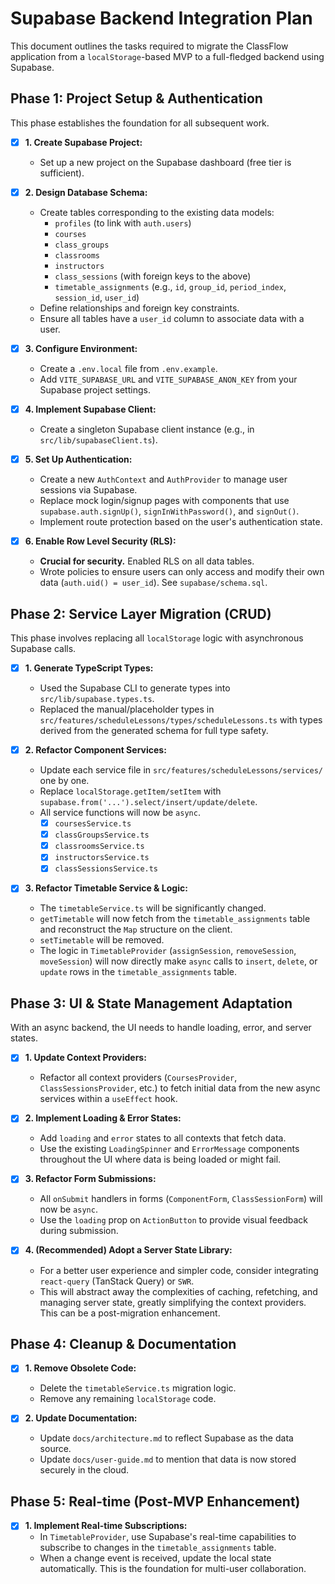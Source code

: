 # Supabase Backend Integration Plan

This document outlines the tasks required to migrate the ClassFlow application from a `localStorage`-based MVP to a full-fledged backend using Supabase.

## Phase 1: Project Setup & Authentication

This phase establishes the foundation for all subsequent work.

- [x] **1. Create Supabase Project:**
  - Set up a new project on the Supabase dashboard (free tier is sufficient).

- [x] **2. Design Database Schema:**
  - Create tables corresponding to the existing data models:
    - `profiles` (to link with `auth.users`)
    - `courses`
    - `class_groups`
    - `classrooms`
    - `instructors`
    - `class_sessions` (with foreign keys to the above)
    - `timetable_assignments` (e.g., `id`, `group_id`, `period_index`, `session_id`, `user_id`)
  - Define relationships and foreign key constraints.
  - Ensure all tables have a `user_id` column to associate data with a user.

- [x] **3. Configure Environment:**
  - Create a `.env.local` file from `.env.example`.
  - Add `VITE_SUPABASE_URL` and `VITE_SUPABASE_ANON_KEY` from your Supabase project settings.

- [x] **4. Implement Supabase Client:**
  - Create a singleton Supabase client instance (e.g., in `src/lib/supabaseClient.ts`).

- [x] **5. Set Up Authentication:**
  - Create a new `AuthContext` and `AuthProvider` to manage user sessions via Supabase.
  - Replace mock login/signup pages with components that use `supabase.auth.signUp()`, `signInWithPassword()`, and `signOut()`.
  - Implement route protection based on the user's authentication state.

- [x] **6. Enable Row Level Security (RLS):**
  - **Crucial for security.** Enabled RLS on all data tables.
  - Wrote policies to ensure users can only access and modify their own data (`auth.uid() = user_id`). See `supabase/schema.sql`.

## Phase 2: Service Layer Migration (CRUD)

This phase involves replacing all `localStorage` logic with asynchronous Supabase calls.

- [x] **1. Generate TypeScript Types:**
  - Used the Supabase CLI to generate types into `src/lib/supabase.types.ts`.
  - Replaced the manual/placeholder types in `src/features/scheduleLessons/types/scheduleLessons.ts` with types derived from the generated schema for full type safety.

- [x] **2. Refactor Component Services:**
  - Update each service file in `src/features/scheduleLessons/services/` one by one.
  - Replace `localStorage.getItem/setItem` with `supabase.from('...').select/insert/update/delete`.
  - All service functions will now be `async`.
    - [x] `coursesService.ts`
    - [x] `classGroupsService.ts`
    - [x] `classroomsService.ts`
    - [x] `instructorsService.ts`
    - [x] `classSessionsService.ts`

- [x] **3. Refactor Timetable Service & Logic:**
  - The `timetableService.ts` will be significantly changed.
  - `getTimetable` will now fetch from the `timetable_assignments` table and reconstruct the `Map` structure on the client.
  - `setTimetable` will be removed.
  - The logic in `TimetableProvider` (`assignSession`, `removeSession`, `moveSession`) will now directly make `async` calls to `insert`, `delete`, or `update` rows in the `timetable_assignments` table.

## Phase 3: UI & State Management Adaptation

With an async backend, the UI needs to handle loading, error, and server states.

- [x] **1. Update Context Providers:**
  - Refactor all context providers (`CoursesProvider`, `ClassSessionsProvider`, etc.) to fetch initial data from the new async services within a `useEffect` hook.

- [x] **2. Implement Loading & Error States:**
  - Add `loading` and `error` states to all contexts that fetch data.
  - Use the existing `LoadingSpinner` and `ErrorMessage` components throughout the UI where data is being loaded or might fail.

- [x] **3. Refactor Form Submissions:**
  - All `onSubmit` handlers in forms (`ComponentForm`, `ClassSessionForm`) will now be `async`.
  - Use the `loading` prop on `ActionButton` to provide visual feedback during submission.

- [x] **4. (Recommended) Adopt a Server State Library:**
  - For a better user experience and simpler code, consider integrating `react-query` (TanStack Query) or `SWR`.
  - This will abstract away the complexities of caching, refetching, and managing server state, greatly simplifying the context providers. This can be a post-migration enhancement.

## Phase 4: Cleanup & Documentation

- [x] **1. Remove Obsolete Code:**
  - Delete the `timetableService.ts` migration logic.
  - Remove any remaining `localStorage` code.

- [x] **2. Update Documentation:**
  - Update `docs/architecture.md` to reflect Supabase as the data source.
  - Update `docs/user-guide.md` to mention that data is now stored securely in the cloud.

## Phase 5: Real-time (Post-MVP Enhancement)

- [x] **1. Implement Real-time Subscriptions:**
  - In `TimetableProvider`, use Supabase's real-time capabilities to subscribe to changes in the `timetable_assignments` table.
  - When a change event is received, update the local state automatically. This is the foundation for multi-user collaboration.

